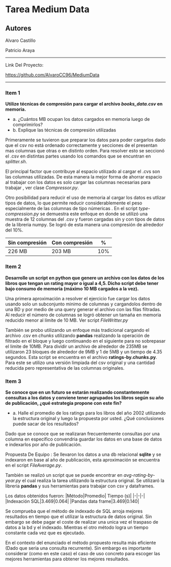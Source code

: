 # Tarea Medium Data
## Autores

Alvaro Castillo

Patricio Araya

---

Link Del Proyecto:

https://github.com/AlvaroCC96/MediumData

---

### Item 1

**Utilize técnicas de compresión para cargar el archivo *books_data.csv* en memoria.**

 - a. ¿Cuántos MB ocupan los datos cargados en memoria luego de comprimirlos?
 - b. Explique las técnicas de compresión utilizadas
  
  Primeramente se tuvieron que preparar los datos para poder cargarlos dado que el csv no está ordenado correctamente y secciones de el presentan mas columnas que otras o en distinto orden. Para resolver esto se seccionó el .csv en distintas partes usando los comandos que se encuntran en *splitter.sh*. 
  
  El principal factor que contribuye al espacio utilizado al cargar el .cvs son las columnas utilizadas. De esta manera la mejor forma de ahorrar espacio al trabajar con los datos es solo cargar las columnas necesarias para trabajar , ver clase *Compressor.py*. 

  Otro posibilidad para reducir el uso de memoria al cargar los datos es utlizar tipos de datos, lo que permite reducir considerablemente el peso especialmente de las columnas de tipo númericas . En el script *type-compression.py* se demuestra este enfoque en donde se utilizó una muestra de 12 columnas del .csv y fueron cargadas sin y con tipos de datos de la libreria numpy. Se logró de esta manera una compresión de alrededor del 10%.

  |Sin compresión|Con compresión| % |
  |-|-|-|
  |226 MB|203 MB| 10%

### Item 2

**Desarrolle un script en python que genere un archivo con los datos de los libros que tengan un rating mayor o igual a 4,5. Dicho script debe tener bajo consumo de memoria (máximo 10 MB cargados a la vez).**

Una primera aproximación a resolver el ejercicio fue cargar los datos usando solo un subconjunto minimo de columnas y cargandolos dentro de una BD y por medio de una query generar el archivo con las filas filtradas. Al reducir el número de columnas se logró obtener un tamaña en memoria reducido menor al límite de 10 MB. Ver script *FileWritter.py*

También se probo utilizando un enfoque más tradicional cargando el archivo .csv en *chunks* utilizando **pandas** realizando la operación de filtrado en el bloque y luego continuando en el siguiente para no sobrepasar el limite de 10MB. 
Para dividir un archivo de alrededor de 235MB se utilizaron 23 bloques de alrededor de 9MB y 1 de 5MB y un tiempo de 4.35 segundos. Esta script se encuentra en el archivo **ratings-by.chunks.py**. Para este se utilizo una versión limpiada del csv original y una cantidad reducida pero representativa de las columnas originales.

### Item 3

**Se conoce que en un futuro se estarán realizando constantemente consultas a los datos y conviene tener agrupados los libros según su año de publicación, ¿qué estrategia propone con este fin?**

- a. Halle el promedio de los ratings para los libros del año 2002 utilizando la estructura original y luego la propuesta por usted. ¿Qué conclusiones puede sacar de los resultados?
  
Dado que se conoce que se realizaran frecuentemente consultas por una columna en especifico convendria guardar los datos en una base de datos e indexarlos por año de publicación.

Propuesta De Equipo : 
Se llevaron los datos a una db relacional **sqlite** y se indexaron en base al año de publicación, esta aproximación se encuentra en el script *FileAverage.py*.

También se realizó un script que se puede encontrar en *avg-rating-by-year.py* el cual realiza la tarea utilizando la estructura original. Se utilizaró la libreria **pandas** y sus herramientas para trabajar con csv y dataframes.

Los datos obtenidos fueron:
|Método|Promedio| Tiempo (s)|
|-|-|-|
|Indexación SQL|3.469|0.064|
|Pandas data frame|3.469|0.140|

Se comprueba que el método de indexado de SQL arroja mejores resultados en tiempo que el utilizar la estructura de datos original. Sin embargo se debe pagar el coste de realizar una unica vez el traspaso de datos a la bd y el indexado. Mientras el otro método logra un tiempo constante cada vez que es ejecutado.

En el contexto del enunciado el método propuesto resulta más eficiente (Dado que seria una consulta recurrente). Sin embargo es importante considerar (como en este caso) el caso de uso concreto para escoger las mejores herramientas para obtener los mejores resultados.
